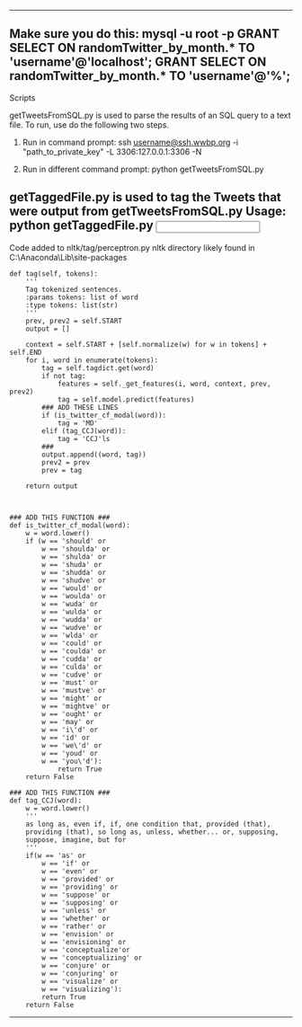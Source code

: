 -------------------------------------------------------------------
Make sure you do this:
    mysql -u root -p
    GRANT SELECT ON randomTwitter_by_month.* TO 'username'@'localhost';
    GRANT SELECT ON randomTwitter_by_month.* TO 'username'@'%';
-------------------------------------------------------------------
Scripts

getTweetsFromSQL.py is used to parse the results of an SQL query to a text file. To run, use do the following two steps.

1. Run in command prompt: 
    ssh username@ssh.wwbp.org -i "path_to_private_key" -L 3306:127.0.0.1:3306 -N

2. Run in different command prompt:
    python getTweetsFromSQL.py <username> <sql query file> <path to output file>

getTaggedFile.py is used to tag the Tweets that were output from getTweetsFromSQL.py
Usage: 
    python getTaggedFile.py <input file> <output file>
-------------------------------------------------------------------

Code added to nltk/tag/perceptron.py 
nltk directory likely found in C:\Anaconda\Lib\site-packages

    def tag(self, tokens):
        '''
        Tag tokenized sentences.
        :params tokens: list of word
        :type tokens: list(str)
        '''
        prev, prev2 = self.START
        output = []
        
        context = self.START + [self.normalize(w) for w in tokens] + self.END
        for i, word in enumerate(tokens):
            tag = self.tagdict.get(word)
            if not tag:
                features = self._get_features(i, word, context, prev, prev2)
                tag = self.model.predict(features)
            ### ADD THESE LINES
            if (is_twitter_cf_modal(word)):
                tag = 'MD'
            elif (tag_CCJ(word)):
                tag = 'CCJ'ls
            ###
            output.append((word, tag))
            prev2 = prev
            prev = tag

        return output



    ### ADD THIS FUNCTION ###
    def is_twitter_cf_modal(word):
        w = word.lower()
        if (w == 'should' or 
            w == 'shoulda' or 
            w == 'shulda' or 
            w == 'shuda' or 
            w == 'shudda' or 
            w == 'shudve' or 
            w == 'would' or 
            w == 'woulda' or 
            w == 'wuda' or 
            w == 'wulda' or 
            w == 'wudda' or 
            w == 'wudve' or 
            w == 'wlda' or 
            w == 'could' or 
            w == 'coulda' or 
            w == 'cudda' or 
            w == 'culda' or 
            w == 'cudve' or 
            w == 'must' or 
            w == 'mustve' or 
            w == 'might' or 
            w == 'mightve' or 
            w == 'ought' or 
            w == 'may' or 
            w == 'i\'d' or 
            w == 'id' or 
            w == 'we\'d' or 
            w == 'youd' or 
            w == 'you\'d'):
                return True
        return False

    ### ADD THIS FUNCTION ###
    def tag_CCJ(word):
        w = word.lower()
        '''
        as long as, even if, if, one condition that, provided (that), 
        providing (that), so long as, unless, whether... or, supposing, 
        suppose, imagine, but for
        '''
        if(w == 'as' or
            w == 'if' or
            w == 'even' or
            w == 'provided' or
            w == 'providing' or
            w == 'suppose' or
            w == 'supposing' or
            w == 'unless' or
            w == 'whether' or
            w == 'rather' or
            w == 'envision' or
            w == 'envisioning' or
            w == 'conceptualize'or
            w == 'conceptualizing' or
            w == 'conjure' or
            w == 'conjuring' or
            w == 'visualize' or
            w == 'visualizing'):
            return True
        return False


---------------------------------------------

